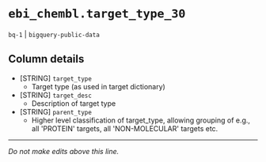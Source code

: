 # `ebi_chembl.target_type_30`
`bq-1` | `bigquery-public-data`

## Column details
* [STRING]    `target_type`
  - Target type (as used in target dictionary)
* [STRING]    `target_desc`
  -  Description of target type
* [STRING]    `parent_type`
  - Higher level classification of target_type, allowing grouping of e.g., all 'PROTEIN' targets, all 'NON-MOLECULAR' targets etc.

-------------------------------------------------------------------------------
*Do not make edits above this line.*
